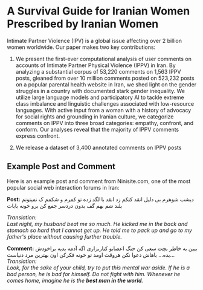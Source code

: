 # A Survival Guide for Iranian Women Prescribed by Iranian Women

Intimate Partner Violence (IPV) is a global issue affecting over 2 billion women worldwide. Our paper makes two key contributions:

1. We present the first-ever computational analysis of user comments on accounts of Intimate Partner Physical Violence (IPPV) in Iran. By analyzing a substantial corpus of 53,220 comments on 1,563 IPPV posts, gleaned from over 10 million comments posted on 523,232 posts on a popular parental health website in Iran, we shed light on the gender struggles in a country with documented stark gender inequality. We utilize large language models and participatory AI to tackle extreme class imbalance and linguistic challenges associated with low-resource languages. With active input from a woman with a history of advocacy for social rights and grounding in Iranian culture, we categorize comments on IPPV into three broad categories: empathy, confront, and conform. Our analyses reveal that the majority of IPPV comments express confront.

2. We release a dataset of 3,400 annotated comments on IPPV posts




## Example Post and Comment

Here is an example post and comment from Ninisite.com, one of the most popular social web interaction forums in Iran:

**Post:**
دیشب شوهرم بی دلیل انقد کتکم زد انقد با لگد زده تو کمرم و شکمم ک نمیتونم بلند شم بهم گف بدون دردسر جمع کن برو خونه بابات

*Translation:*  
_Last night, my husband beat me so much. He kicked me in the back and stomach so hard that I cannot get up. He told me to pack up and go to my father's place without causing further trouble._

**Comment:**
ببین به خاطر بچت سعی کن جنگ اعصابو کناربزاری اگه آدمه بدیه براخودش بده... باهاش دعوا نکن هروقت اومد تو خونه فکرکن اون بهترین مرد دنیاست...
*Translation:*  
_Look, for the sake of your child, try to put this mental war aside. If he is a bad person, he is bad for himself. Do not fight with him. Whenever he comes home, imagine he is the **best man in the world**._







